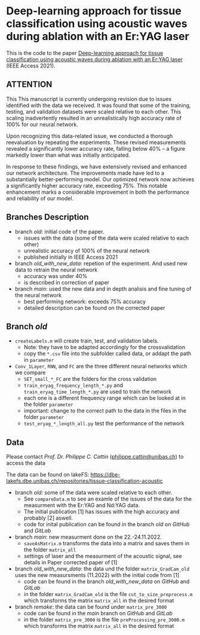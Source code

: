 # Deep-learning approach for tissue classification using acoustic waves during ablation with an Er:YAG laser
This is the code to the paper [Deep-learning approach for tissue classification using acoustic waves during ablation with an Er:YAG laser](https://doi.org/10.1109/ACCESS.2021.3113055) (IEEE Access 2021).

## ATTENTION
This This manuscript is currently undergoing revision due to issues identified with the data we received.
It was found that some of the training, testing, and validation datasets were scaled relative to each other. 
This scaling inadvertently resulted in an unrealistically high accuracy rate of 100% for our neural network.

Upon recognizing this data-related issue, we conducted a thorough reevaluation by repeating the experiments. 
These revised measurements revealed a significantly lower accuracy rate, falling below 40% – a figure markedly lower than what was initially anticipated.

In response to these findings, we have extensively revised and enhanced our network architecture. 
The improvements made have led to a substantially better-performing model. 
Our optimized network now achieves a significantly higher accuracy rate, exceeding 75%. 
This notable enhancement marks a considerable improvement in both the performance and reliability of our model.

## Branches Description
* branch *old*: initial code of the paper. 
    * issues with the data (some of the data were scaled relative to each other)
    * unrealistic accuracy of 100% of the neural network
    * published initially in IEEE Access 2021
* branch *old_with_new_data*: repetion of the experiment. And used new data to retrain the neural network
    * accuracy was under 40% 
    * is described in correction of paper
* branch *main*: used the new data and in depth analisis and fine tuning of the neural network
    * best performing network: exceeds 75% accuracy
    * detailed description can be found on the corrected paper


## Branch *old*
* `createLabels.m` will create train, test, and validation labels. 
    * Note: they have to be adapted accordingly for the crossvalidation
    * copy the `*.csv` file into the subfolder called data, or addapt the path in `parameter`
* `Conv_1Layer`, `RNN`, and `FC` are the three different neural networks which we compare
    *  `SET_small_*_FC` are the folders for the cross validation
    * `train_eryag_frequency_length_*.py` and `train_eryag_time_length_*.py` are used to train the network
    * each one is a different frequency range which can be looked at in the folder `parameter`
    * important: change to the correct path to the data in the files in the folder `parameter`
    * `test_eryag_*_length_all.py` test the performance of the network



## Data
Please contact *Prof. Dr. Philippe C. Cattin* (philippe.cattin@unibas.ch) to access the data

The data can be found on lakeFS: 
https://dbe-lakefs.dbe.unibas.ch/repositories/tissue-classification-acoustic
* branch *old*: some of the data were scaled relative to each other. 
    * See `compareData.m` to see an examle of the issues of the data for the measurment with the Er:YAG and Nd:YAG data. 
    * The initial publication [1] has issues with the high accuracy and probably [2] aswell.
    * code for inital publication can be found in the branch *old* on *GitHub* and *GitLab*
* branch *main*: new measurment done on the 22.-24.11.2022.
    * `saveAsMatrix.m` transforms the data into a matrix and saves them in the folder `matrix_all` 
    * settings of laser and the measurment of the acoustic signal, see details in Paper corrected paper of [1]
* branch *old_with_new_data*: the data und the folder `matrix_GradCam_old` uses the new measursments (11.2022) with the initial code from [1]
    * code can be found in the branch *old_with_new_data* on *GitHub* and *GitLab*
    * in the folder `matrix_GradCam_old` is the file `cut_to_size_preprocess.m` which transforms the matrix `matrix_all` in the desired format
* branch *remake*: the data can be found under `matrix_pre_3000` 
    * code can be found in the *main* branch on *GitHub* and *GitLab*
    * in the folder `matrix_pre_3000` is the file `preProcessing_pre_3000.m` which transforms the matrix `matrix_all` in the desired format




